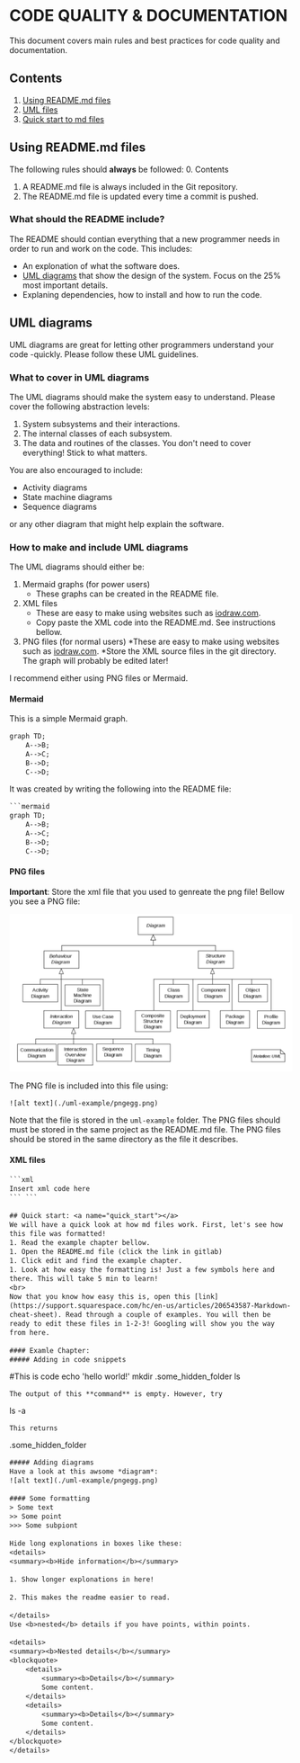 # CODE QUALITY & DOCUMENTATION
This document covers main rules and best practices for code quality and documentation.

## Contents
1. [Using README.md files](#readme)
1. [UML files](#uml)
1. [Quick start to md files](#quick_start)

## Using README.md files <a name="readme"></a>
The following rules should <b>always</b> be followed:
0. Contents
1. A README.md file is always included in the Git repository.
2. The README.md file is updated every time a commit is pushed.

### What should the README include?
The README should contian everything that a new programmer needs in order to run and work on the code. This includes:
- An explonation of what the software does. 
- [UML diagrams](#uml) that show the design of the system. Focus on the 25% most important details.
- Explaning dependencies, how to install and how to run the code.



## UML diagrams <a name="uml"></a>
UML diagrams are great for letting other programmers understand your code -quickly. Please follow these UML guidelines.
### What to cover in UML diagrams
The UML diagrams should make the system easy to understand. Please cover the following abstraction levels:
1. System subsystems and their interactions.
2. The internal classes of each subsystem.
3. The data and routines of the classes.
You don't need to cover everything! Stick to what matters.

You are also encouraged to include:

- Activity diagrams
- State machine diagrams
- Sequence diagrams

or any other diagram that might help explain the software.

### How to make and include UML diagrams
The UML diagrams should either be:

1. Mermaid graphs (for power users)
	* These graphs can be created in the README file.
2. XML files
	* These are easy to make using websites such as [iodraw.com](https://www.iodraw.com).
	* Copy paste the XML code into the README.md. See instructions bellow.
3. PNG files (for normal users)
	*These are easy to make using websites such as [iodraw.com](https://www.iodraw.com).
	*Store the XML source files in the git directory. The graph will probably be edited later!

I recommend either using PNG files or Mermaid.

#### Mermaid 
This is a simple Mermaid graph.
```mermaid
graph TD;
    A-->B;
    A-->C;
    B-->D;
    C-->D;
```
It was created by writing the following into the README file:

```
```mermaid
graph TD;
    A-->B;
    A-->C;
    B-->D;
    C-->D;
```
 #### PNG files
<b>Important</b>: Store the xml file that you used to genreate the png file!
Bellow you see a PNG file:

![alt text](./uml-example/pngegg.png)

The PNG file is included into this file using:

```
![alt text](./uml-example/pngegg.png)

```

Note that the file is stored in the ` uml-example ` folder.
The PNG files should must be stored in the same project as the README.md file. The PNG files should be stored in the same directory as the file it describes.

#### XML files


```
```xml
Insert xml code here
``` ```

## Quick start: <a name="quick_start"></a>
We will have a quick look at how md files work. First, let's see how this file was formatted!
1. Read the example chapter bellow.
1. Open the README.md file (click the link in gitlab) 
1. Click edit and find the example chapter.
1. Look at how easy the formatting is! Just a few symbols here and there. This will take 5 min to learn! 
<br>
Now that you know how easy this is, open this [link](https://support.squarespace.com/hc/en-us/articles/206543587-Markdown-cheat-sheet). Read through a couple of examples. You will then be ready to edit these files in 1-2-3! Googling will show you the way from here. 

#### Examle Chapter:
##### Adding in code snippets
```
#This is code
echo 'hello world!'
mkdir .some_hidden_folder
ls
```
The output of this **command** is empty. However, try
```
ls -a
```
This returns
```
.some_hidden_folder
```
##### Adding diagrams
Have a look at this awsome *diagram*:
![alt text](./uml-example/pngegg.png)

#### Some formatting
> Some text
>> Some point
>>> Some subpiont

Hide long explonations in boxes like these:
<details>
<summary><b>Hide information</b></summary>

1. Show longer explonations in here!

2. This makes the readme easier to read.

</details>
Use <b>nested</b> details if you have points, within points.

<details> 
<summary><b>Nested details</b></summary>
<blockquote>
	<details>
		<summary><b>Details</b></summary>
		Some content.
	</details>
	<details>
		<summary><b>Details</b></summary>
		Some content.
	</details>
</blockquote>
</details>

